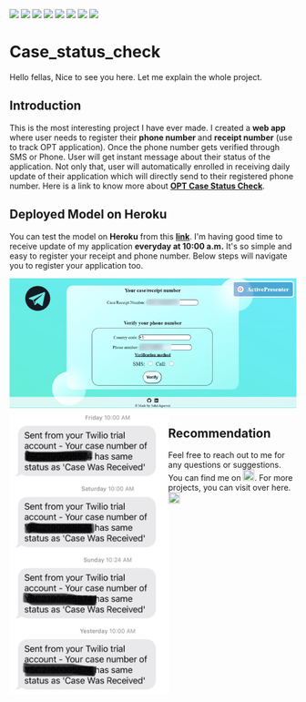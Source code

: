 ![](https://img.shields.io/badge/Python-V3.7-blue) ![](https://img.shields.io/badge/flask-v1.1.1-blue) ![](https://img.shields.io/badge/selenium-4.0-blue) ![](https://img.shields.io/badge/beautifulsoup-4.9.3-blue) ![](https://img.shields.io/badge/website-up-green) ![](https://img.shields.io/github/watchers/agarwalsahil2013/ImagePrediction?style=social) ![](https://img.shields.io/github/languages/code-size/agarwalsahil2013/ImagePrediction?color=orange&logo=github&logoColor=yellow&style=for-the-badge) ![](https://img.shields.io/github/repo-size/agarwalsahil2013/ImagePrediction?logo=github&logoColor=orange&style=for-the-badge)
# Case_status_check

Hello fellas, Nice to see you here. Let me explain the whole project.

## Introduction
This is the most interesting project I have ever made. I created a **web app** where user needs to register their **phone number** and **receipt number** (use to track OPT application). Once the phone number gets verified through SMS or Phone. User will get instant message about their status of the application. Not only that, user will automatically enrolled in receiving daily update of their application which will directly send to their registered phone number. Here is a link to know more about
[**OPT Case Status Check**](https://github.com/agarwalsahil2013/Case_status_check).

## Deployed Model on Heroku
You can test the model on **Heroku** from this [**link**](https://casestatus.herokuapp.com/). I'm having good time to receive update of my application **everyday at 10:00 a.m.** It's so simple and easy to register your receipt and phone number. Below steps will navigate you to register your application too.

<img src="https://github.com/agarwalsahil2013/Case_status_check/blob/main/Images/Case_Status_Project_Overview.gif" />
<img align="left" src="https://github.com/agarwalsahil2013/Case_status_check/blob/main/Images/Case_Status_Messages.jpeg" height="500px"/>

## Recommendation
Feel free to reach out to me for any questions or suggestions. You can find me on <a href="https://www.linkedin.com/in/sahil-agarwal-"><img src="https://cdn4.iconfinder.com/data/icons/social-messaging-ui-color-shapes-2-free/128/social-linkedin-circle-512.png" width="20" height="20" /></a>. For more projects, you can visit over here.<a href="https://github.com/agarwalsahil2013"><img src="https://image.flaticon.com/icons/png/512/25/25231.png" width="20" height="20" /></a>

